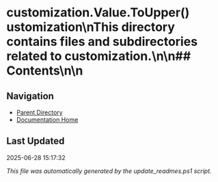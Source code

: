 ﻿# customization.Value.ToUpper() ustomization\nThis directory contains files and subdirectories related to customization.\n\n## Contents\n<!-- toc -->\n
## Navigation

- [Parent Directory](../)
- [Documentation Home](../../)

## Last Updated

2025-06-28 15:17:32

*This file was automatically generated by the update_readmes.ps1 script.*